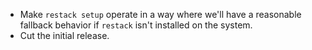 -   Make `restack setup` operate in a way where we'll have a reasonable
    fallback behavior if `restack` isn't installed on the system.
-   Cut the initial release.
